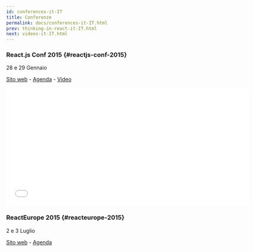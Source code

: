 ```yaml
---
id: conferences-it-IT
title: Conferenze
permalink: docs/conferences-it-IT.html
prev: thinking-in-react-it-IT.html
next: videos-it-IT.html
---
```


### React.js Conf 2015 {#reactjs-conf-2015}
28 e 29 Gennaio

[Sito web](http://conf.reactjs.com/) - [Agenda](http://conf.reactjs.com/schedule.html) - [Video](https://www.youtube-nocookie.com/playlist?list=PLb0IAmt7-GS1cbw4qonlQztYV1TAW0sCr)

<iframe width="650" height="315" src="//www.youtube-nocookie.com/embed/KVZ-P-ZI6W4?list=PLb0IAmt7-GS1cbw4qonlQztYV1TAW0sCr" frameborder="0" allowfullscreen></iframe>

### ReactEurope 2015 {#reacteurope-2015}
2 e 3 Luglio

[Sito web](http://www.react-europe.org/) - [Agenda](http://www.react-europe.org/#schedule)
